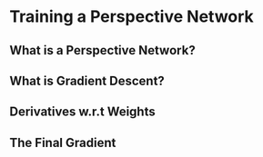 # Training a Perspective Network

## What is a Perspective Network?

## What is Gradient Descent?

## Derivatives w.r.t Weights

## The Final Gradient